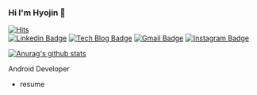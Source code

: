 
### Hi I'm Hyojin 👋

[![Hits](https://hits.seeyoufarm.com/api/count/incr/badge.svg?url=https%3A%2F%2Fgithub.com%2Fhjiee&count_bg=%2379C83D&title_bg=%23555555&icon=&icon_color=%23E7E7E7&title=hits&edge_flat=false)](https://hits.seeyoufarm.com)	
[![Linkedin Badge](https://img.shields.io/badge/-LinkedIn-blue?style=flat-square&logo=Linkedin&logoColor=white&link=https://www.linkedin.com/in/%ED%9A%A8%EC%A7%84-%EB%B0%B0-797a96184/)](https://www.linkedin.com/in/%ED%9A%A8%EC%A7%84-%EB%B0%B0-797a96184/) 
[![Tech Blog Badge](http://img.shields.io/badge/-Tech%20blog-black?style=flat-square&logo=github&link=https://hjiee.tistory.com/)](https://hjiee.tistory.com/) 
[![Gmail Badge](https://img.shields.io/badge/Gmail-d14836?style=flat-square&logo=Gmail&logoColor=white&link=mailto:jin33032@gmail.com)](mailto:jin33032@gmail.com)
[![Instagram Badge](https://img.shields.io/badge/-Instagram-dd2a7b?style=flat-square&logo=instagram&logoColor=white&link=https://www.instagram.com/hjiii_photo/)](https://www.instagram.com/hjiii_photo/) 

[![Anurag's github stats](https://github-readme-stats.vercel.app/api?username=hjiee)](https://github.com/anuraghazra/github-readme-stats)
 

<!--
**hjiee/hjiee** is a ✨ _special_ ✨ repository because its `README.md` (this file) appears on your GitHub profile.

Here are some ideas to get you started:

- 🔭 I’m currently working on ...
- 🌱 I’m currently learning ...
- 👯 I’m looking to collaborate on ...
- 🤔 I’m looking for help with ...
- 💬 Ask me about ...
- 📫 How to reach me: ...
- 😄 Pronouns: ...
- ⚡ Fun fact: ...
-->

Android Developer
- resume
